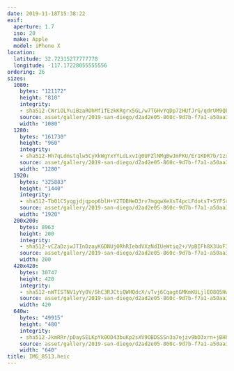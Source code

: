 ```yaml
---
date: 2019-11-18T15:38:22
exif:
  aperture: 1.7
  iso: 20
  make: Apple
  model: iPhone X
location:
  latitude: 32.72315277777778
  longitude: -117.17228055555556
ordering: 26
sizes:
  1080:
    bytes: "121172"
    height: "810"
    integrity:
    - sha512-CWriOLYuiBzaROhMf1fEzkKRgrx5GL/w7TGHvYqDp72HUfJrG/qdrUM9QEAqlatyrMYbrWJiReOZsnMz8SQxgQ==
    source: asset/gallery/2019-san-diego/d2ad2e05-860c-9d7b-f7a1-a50aa3cbdb9f~1080.jpg
    width: "1080"
  1280:
    bytes: "161730"
    height: "960"
    integrity:
    - sha512-Hh7qLdmstqlw5CyXkWgYxYYLdLxvIg0UFZlNMgBwJmFKU/Er1KDR7b/1zxdBkMCYROv9XoCNfWpljzhMlCAExw==
    source: asset/gallery/2019-san-diego/d2ad2e05-860c-9d7b-f7a1-a50aa3cbdb9f~1280.jpg
    width: "1280"
  1920:
    bytes: "325883"
    height: "1440"
    integrity:
    - sha512-Tb01CSyqgjdjqpop6blH+Y2TDBHeD3rv7mgqwXeXsT4pcLFdotsT+SYFSrozSShYtwwZoyzpzJUQk00JjEdlNQ==
    source: asset/gallery/2019-san-diego/d2ad2e05-860c-9d7b-f7a1-a50aa3cbdb9f~1920.jpg
    width: "1920"
  200x200:
    bytes: 8963
    height: 200
    integrity:
    - sha512-vCZaDzjwJTInDzayKGDNUj0RhRIebdVXzNdIUeWtiq2+/VpBIFh8X3UoF3cFRvIp8iO4P0mb/HnZgsp4BYDS+Q==
    source: asset/gallery/2019-san-diego/d2ad2e05-860c-9d7b-f7a1-a50aa3cbdb9f~200x200.jpg
    width: 200
  420x420:
    bytes: 30747
    height: 420
    integrity:
    - sha512-nWTISTNV1yYyOV/ShC3RJCtiQWHQdcX/vTvj6CqagtGMKmKULjlEO8Q5Hwt2nAWvujHwIG0CTVSGdVVoTbhWZw==
    source: asset/gallery/2019-san-diego/d2ad2e05-860c-9d7b-f7a1-a50aa3cbdb9f~420x420.jpg
    width: 420
  640w:
    bytes: "49915"
    height: "480"
    integrity:
    - sha512-JkmRRr/pDaySELKpYk0OD43buKp2sXV9OBDSSSn3a7ejzv9bD3xrn+jBHhmaQjIN1MyB5dA/IBKASohqaTHVTQ==
    source: asset/gallery/2019-san-diego/d2ad2e05-860c-9d7b-f7a1-a50aa3cbdb9f~640w.jpg
    width: "640"
title: IMG_8513.heic
---
```

